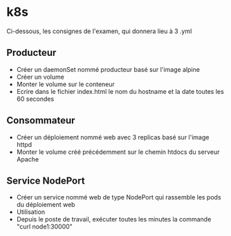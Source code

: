 # k8s
Ci-dessous, les consignes de l'examen, qui donnera lieu à 3 .yml

## Producteur
- Créer un daemonSet nommé producteur basé sur l'image alpine
- Créer un volume
- Monter le volume sur le conteneur
- Ecrire dans le fichier index.html le nom du hostname et la date toutes les 60 secondes
## Consommateur
- Créer un déploiement nommé web avec 3 replicas basé sur l'image httpd
- Monter le volume créé précédemment sur le chemin htdocs du serveur Apache
## Service NodePort
- Créer un service nommé web de type NodePort qui rassemble les pods du déploiement web
- Utilisation
- Depuis le poste de travail, exécuter toutes les minutes la commande "curl node1:30000"
